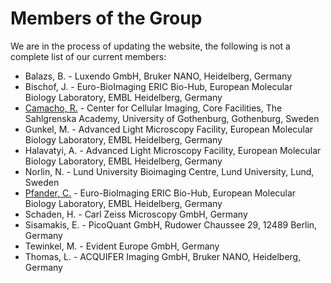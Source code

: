 # Members of the Group

We are in the process of updating the website, the following is not a complete list of our current members:

* Balazs, B. - Luxendo GmbH, Bruker NANO, Heidelberg, Germany
* Bischof, J. - Euro-BioImaging ERIC Bio-Hub, European Molecular Biology Laboratory, EMBL Heidelberg, Germany
* [Camacho, R.](../members/profiles/CamachoR.md) - Center for Cellular Imaging, Core Facilities, The Sahlgrenska Academy, University of Gothenburg, Gothenburg, Sweden
* Gunkel, M. - Advanced Light Microscopy Facility, European Molecular Biology Laboratory, EMBL Heidelberg, Germany
* Halavatyi, A. - Advanced Light Microscopy Facility, European Molecular Biology Laboratory, EMBL Heidelberg, Germany
* Norlin, N. - Lund University Bioimaging Centre, Lund University, Lund, Sweden
* [Pfander, C.](../members/profiles/PfanderC.md) - Euro-BioImaging ERIC Bio-Hub, European Molecular Biology Laboratory, EMBL Heidelberg, Germany
* Schaden, H. - Carl Zeiss Microscopy GmbH, Germany
* Sisamakis, E. - PicoQuant GmbH, Rudower Chaussee 29, 12489 Berlin, Germany
* Tewinkel, M. - Evident Europe GmbH, Germany
* Thomas, L. - ACQUIFER Imaging GmbH, Bruker NANO, Heidelberg, Germany